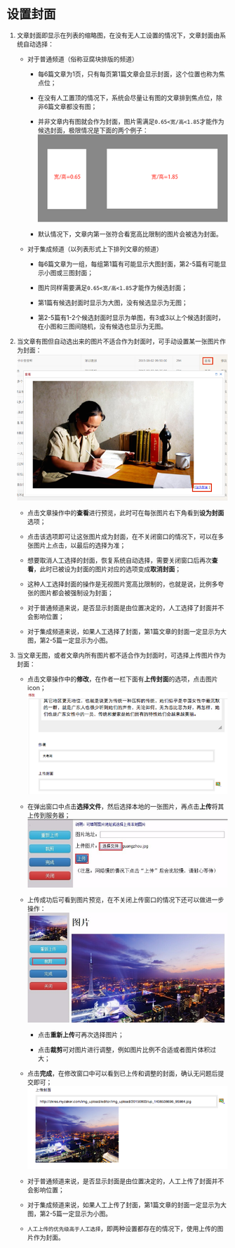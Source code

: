 # 设置封面

1. 文章封面即显示在列表的缩略图，在没有无人工设置的情况下，文章封面由系统自动选择：
    - 对于普通频道（俗称豆腐块排版的频道）
        - 每6篇文章为1页，只有每页第1篇文章会显示封面，这个位置也称为焦点位；
        
        - 在没有人工置顶的情况下，系统会尽量让有图的文章排到焦点位，除非6篇文章都没有图；
        
        - 并非文章内有图就会作为封面，图片需满足```0.65<宽/高<1.85```才能作为候选封面，极限情况是下面的两个例子：
![](8-1.png)

        - 默认情况下，文章内第一张符合看宽高比限制的图片会被选为封面。

    - 对于集成频道（以列表形式上下排列文章的频道）
        - 每6篇文章为一组，每组第1篇有可能显示大图封面，第2-5篇有可能显示小图或三图封面；
        
        - 图片同样需要满足```0.65<宽/高<1.85```才能作为候选封面；
        
        - 第1篇有候选封面时显示为大图，没有候选显示为无图；
        
        - 第2-5篇有1-2个候选封面时显示为单图，有3或3以上个候选封面时，在小图和三图间随机，没有候选也显示为无图。

2. 当文章有图但自动选出来的图片不适合作为封面时，可手动设置某一张图片作为封面：
![](8-2.png)

    - 点击文章操作中的**查看**进行预览，此时可在每张图片右下角看到**设为封面**选项；
    
    - 点击该选项即可让这张图片成为封面，在不关闭窗口的情况下，可以在多张图片上点击，以最后的选择为准；
    
    - 想要取消人工选择的封面，恢复系统自动选择，需要关闭窗口后再次**查看**，此时已被设为封面的图片对应的选项变成**取消封面**；
    
    - 这种人工选择封面的操作是无视图片宽高比限制的，也就是说，比例多夸张的图片都会被强制设为封面；
    
    - 对于普通频道来说，是否显示封面是由位置决定的，人工选择了封面并不会影响位置；
    
    - 对于集成频道来说，如果人工选择了封面，第1篇文章的封面一定显示为大图，第2-5篇一定显示为小图。

3. 当文章无图，或者文章内所有图片都不适合作为封面时，可选择上传图片作为封面：
    - 点击文章操作中的**修改**，在作者一栏下面有**上传封面**的选项，点击图片 icon；
![](8-3.png)

    - 在弹出窗口中点击**选择文件**，然后选择本地的一张图片，再点击**上传**将其上传到服务器；
![](8-4.png)

    - 上传成功后可看到图片预览，在不关闭上传窗口的情况下还可以做进一步操作：
    ![](8-5.png)
        - 点击**重新上传**可再次选择图片；
        
        - 点击**裁剪**可对图片进行调整，例如图片比例不合适或者图片体积过大；

    - 点击**完成**，在修改窗口中可以看到已上传和调整的封面，确认无问题后提交即可；
![](8-6.png)

    - 对于普通频道来说，是否显示封面是由位置决定的，人工上传了封面并不会影响位置；
    - 对于集成频道来说，如果人工上传了封面，第1篇文章的封面一定显示为大图，第2-5篇一定显示为小图。
    - ```人工上传的优先级高于人工选择```，即两种设置都存在的情况下，使用上传的图片作为封面。

